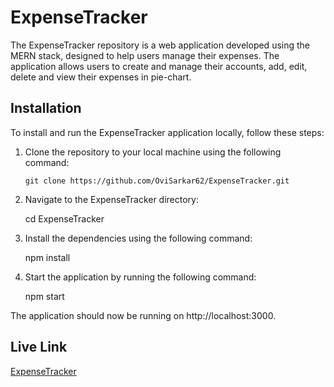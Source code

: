# ExpenseTracker

The ExpenseTracker repository is a web application developed using the MERN stack, designed to help users manage their expenses. The application allows users to create and manage their accounts, add, edit, delete and view their expenses in pie-chart.

## Installation

To install and run the ExpenseTracker application locally, follow these steps:

1. Clone the repository to your local machine using the following command:

       git clone https://github.com/OviSarkar62/ExpenseTracker.git
       
2. Navigate to the ExpenseTracker directory:

      cd ExpenseTracker
   
3. Install the dependencies using the following command:

      npm install
      
4. Start the application by running the following command:

      npm start

The application should now be running on http://localhost:3000.

## Live Link
[ExpenseTracker](https://tame-ant-cloak.cyclic.app)
